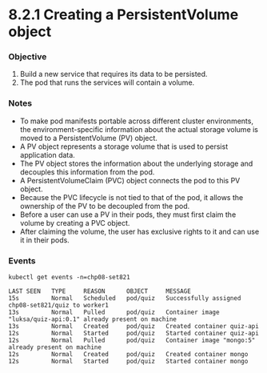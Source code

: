 # 8.2.1 Creating a PersistentVolume object

### Objective

1. Build a new service that requires its data to be persisted.
2. The pod that runs the services will contain a volume.

### Notes

* To make pod manifests portable across different cluster environments, the environment-specific information about the actual storage volume is moved to a PersistentVolume (PV) object.
* A PV object represents a storage volume that is used to persist application data.
* The PV object stores the information about the underlying storage and decouples this information from the pod.
* A PersistentVolumeClaim (PVC) object connects the pod to this PV object.
* Because the PVC lifecycle is not tied to that of the pod, it allows the ownership of the PV to be decoupled from the pod. 
* Before a user can use a PV in their pods, they must first claim the volume by creating a PVC object.
* After claiming the volume, the user has exclusive rights to it and can use it in their pods.

### Events

```
kubectl get events -n=chp08-set821

LAST SEEN   TYPE     REASON      OBJECT     MESSAGE
15s         Normal   Scheduled   pod/quiz   Successfully assigned chp08-set821/quiz to worker1
13s         Normal   Pulled      pod/quiz   Container image "luksa/quiz-api:0.1" already present on machine
13s         Normal   Created     pod/quiz   Created container quiz-api
12s         Normal   Started     pod/quiz   Started container quiz-api
12s         Normal   Pulled      pod/quiz   Container image "mongo:5" already present on machine
12s         Normal   Created     pod/quiz   Created container mongo
12s         Normal   Started     pod/quiz   Started container mongo
```